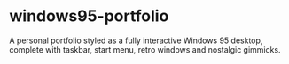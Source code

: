 # windows95-portfolio
A personal portfolio styled as a fully interactive Windows 95 desktop, complete with taskbar, start menu, retro windows and nostalgic gimmicks.
